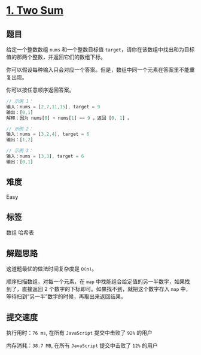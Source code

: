 # [1. Two Sum](https://leetcode.com/problems/two-sum/)

## 题目

给定一个整数数组 `nums` 和一个整数目标值 `target`，请你在该数组中找出和为目标值的那两个整数，并返回它们的数组下标。

你可以假设每种输入只会对应一个答案。但是，数组中同一个元素在答案里不能重复出现。

你可以按任意顺序返回答案。

```js
// 示例 1：
输入：nums = [2,7,11,15], target = 9
输出：[0,1]
解释：因为 nums[0] + nums[1] == 9 ，返回 [0, 1] 。

// 示例 2：
输入：nums = [3,2,4], target = 6
输出：[1,2]

// 示例 3：
输入：nums = [3,3], target = 6
输出：[0,1]
```

## 难度

Easy

## 标签

数组 哈希表

## 解题思路

这道题最优的做法时间复杂度是 `O(n)`。

顺序扫描数组，对每一个元素，在 `map` 中找能组合给定值的另一半数字，如果找到了，直接返回 2 个数字的下标即可。如果找不到，就把这个数字存入 `map` 中，等待扫到“另一半”数字的时候，再取出来返回结果。

## 提交速度

执行用时：`76 ms`, 在所有 `JavaScript` 提交中击败了 `92%` 的用户

内存消耗：`38.7 MB`, 在所有 `JavaScript` 提交中击败了 `12%` 的用户
